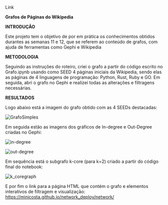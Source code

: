 Link

**Grafos de Páginas do Wikipedia**

**INTRODUÇÃO**

Este projeto tem o objetivo de por em prática os conhecimentos obtidos durantes as semanas 11 e 12, que se referem ao conteúdo de grafos, com ajuda de ferramentas como Gephi e Wikipedia

**METODOLOGIA**

Seguindo as instruções do roteiro, criei o grafo a partir  do código escrito no Grafo.ipynb usando como SEED 4 páginas iniciais da Wikipedia, sendo elas as páginas de 4 linguagens de programação: Python, Rust, Ruby e GO. Em seguida, abri o grafo no Gephi e realizei todas as alterações e filtragens necessárias.

**RESULTADOS**

Logo abaixo está a imagem do grafo obtido com as 4 SEEDs destacadas:

![GrafoSimples](https://github.com/MiniCosta/Algoritmos-e-Estruturas-de-Dados-II/assets/57851306/e229cf0b-3076-4f60-b720-02a3bb4b28c3)

Em seguida estão as imagens dos gráficos de In-degree e Out-Degree criadas no Gephi:

![in-degree](https://github.com/MiniCosta/Algoritmos-e-Estruturas-de-Dados-II/assets/57851306/10607d3e-2b85-4c8b-963c-2cc5c413fa65)

![out-degree](https://github.com/MiniCosta/Algoritmos-e-Estruturas-de-Dados-II/assets/57851306/d45b790f-e3b5-4b41-a632-e026f24d857d)

Em sequência está o subgrafo k-core (para k=2) criado a partir do código final do notebook:

![k_coregraph](https://github.com/MiniCosta/Algoritmos-e-Estruturas-de-Dados-II/assets/57851306/1f2308bb-ce2e-4eba-a55f-3130cd0c07ac)

E por fim o link para a página HTML que contém o grafo e elementos interativos de filtragem e visualização:
https://minicosta.github.io/network_deploy/network/
